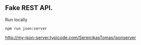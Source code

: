 ## Fake REST API.

Run locally

```
npm run json:server
```

http://my-json-server.typicode.com/SereicikasTomas/jsonserver
